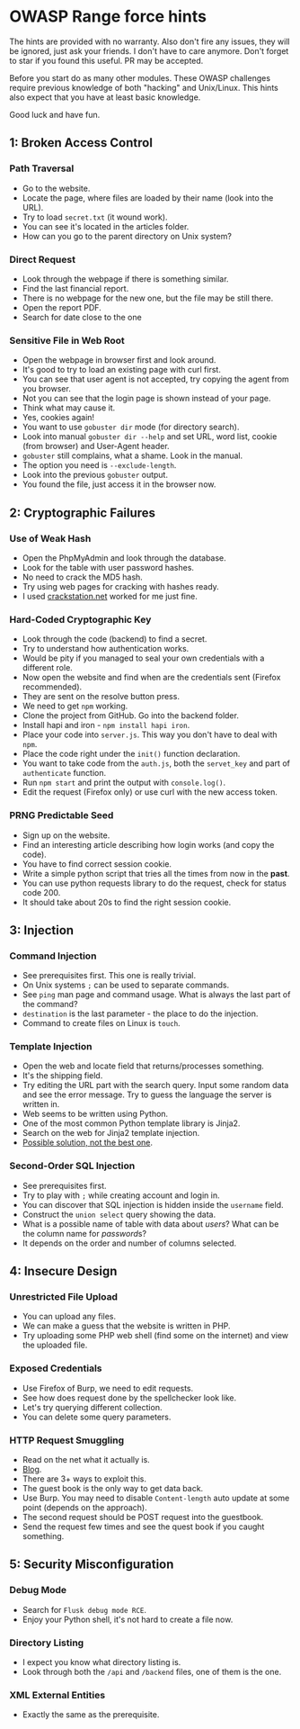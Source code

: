 # OWASP Range force hints

The hints are provided with no warranty. Also don't fire any issues, they will
be ignored, just ask your friends. I don't have to care anymore. Don't forget
to star if you found this useful. PR may be accepted.

Before you start do as many other modules.
These OWASP challenges require previous knowledge of both "hacking" and Unix/Linux.
This hints also expect that you have at least basic knowledge.

Good luck and have fun.

## 1: Broken Access Control
### Path Traversal
- Go to the website.
- Locate the page, where files are loaded by their name (look into the URL).
- Try to load `secret.txt` (it wound work).
- You can see it's located in the articles folder.
- How can you go to the parent directory on Unix system?

### Direct Request
- Look through the webpage if there is something similar.
- Find the last financial report.
- There is no webpage for the new one, but the file may be still there.
- Open the report PDF.
- Search for date close to the one 

### Sensitive File in Web Root
- Open the webpage in browser first and look around.
- It's good to try to load an existing page with curl first.
- You can see that user agent is not accepted, try copying the agent from you browser.
- Not you can see that the login page is shown instead of your page.
- Think what may cause it.
- Yes, cookies again!
- You want to use `gobuster dir` mode (for directory search).
- Look into manual `gobuster dir --help` and set URL, word list, cookie (from browser) and User-Agent header.
- `gobuster` still complains, what a shame. Look in the manual.
- The option you need is `--exclude-length`.
- Look into the previous `gobuster` output.
- You found the file, just access it in the browser now.


## 2: Cryptographic Failures
### Use of Weak Hash
- Open the PhpMyAdmin and look through the database.
- Look for the table with user password hashes.
- No need to crack the MD5 hash.
- Try using web pages for cracking with hashes ready.
- I used [crackstation.net](https://crackstation.net) worked for me just fine.

### Hard-Coded Cryptographic Key
- Look through the code (backend) to find a secret.
- Try to understand how authentication works.
- Would be pity if you managed to seal your own credentials with a different role.
- Now open the website and find when are the credentials sent (Firefox recommended).
- They are sent on the resolve button press.
- We need to get `npm` working.
- Clone the project from GitHub. Go into the backend folder.
- Install hapi and iron - `npm install hapi iron`.
- Place your code into `server.js`. This way you don't have to deal with `npm`.
- Place the code right under the `init()` function declaration.
- You want to take code from the `auth.js`, both the `servet_key` and part of `authenticate` function.
- Run `npm start` and print the output with `console.log()`.
- Edit the request (Firefox only) or use curl with the new access token.

### PRNG Predictable Seed
- Sign up on the website.
- Find an interesting article describing how login works (and copy the code).
- You have to find correct session cookie.
- Write a simple python script that tries all the times from now in the **past**.
- You can use python requests library to do the request, check for status code 200.
- It should take about 20s to find the right session cookie.

## 3: Injection
### Command Injection
- See prerequisites first. This one is really trivial.
- On Unix systems `;` can be used to separate commands.
- See `ping` man page and command usage. What is always the last part of the command?
- `destination` is the last parameter - the place to do the injection.
- Command to create files on Linux is `touch`.

### Template Injection
- Open the web and locate field that returns/processes something.
- It's the shipping field.
- Try editing the URL part with the search query. Input some random data and see the error message. Try to guess the language the server is written in.
- Web seems to be written using Python.
- One of the most common Python template library is Jinja2.
- Search on the web for Jinja2 template injection.
- [Possible solution, not the best one](https://kleiber.me/blog/2021/10/31/python-flask-jinja2-ssti-example/).

### Second-Order SQL Injection
- See prerequisites first.
- Try to play with `;` while creating account and login in.
- You can discover that SQL injection is hidden inside the `username` field.
- Construct the `union select` query showing the data.
- What is a possible name of table with data about *users*? What can be the column name for *password*s?
- It depends on the order and number of columns selected.


## 4: Insecure Design
### Unrestricted File Upload
- You can upload any files.
- We can make a guess that the website is written in PHP.
- Try uploading some PHP web shell (find some on the internet) and view the uploaded file.

### Exposed Credentials
- Use Firefox of Burp, we need to edit requests.
- See how does request done by the spellchecker look like.
- Let's try querying different collection.
- You can delete some query parameters.

### HTTP Request Smuggling
- Read on the net what it actually is.
- [Blog](https://regilero.github.io/english/security/2019/10/17/security_apache_traffic_server_http_smuggling/).
- There are 3+ ways to exploit this.
- The guest book is the only way to get data back.
- Use Burp. You may need to disable `Content-length` auto update at some point (depends on the approach).
- The second request should be POST request into the guestbook.
- Send the request few times and see the quest book if you caught something.

## 5: Security Misconfiguration
### Debug Mode
- Search for `Flusk debug mode RCE`.
- Enjoy your Python shell, it's not hard to create a file now.

### Directory Listing
- I expect you know what directory listing is.
- Look through both the `/api` and `/backend` files, one of them is the one.

### XML External Entities
- Exactly the same as the prerequisite.

